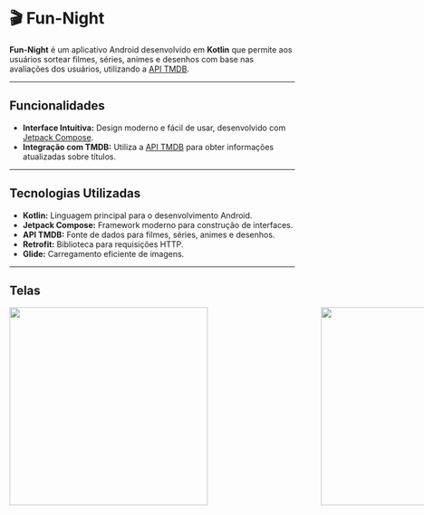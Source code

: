 # 🎬 Fun-Night

**Fun-Night** é um aplicativo Android desenvolvido em **Kotlin** que permite aos usuários sortear filmes, séries, animes e desenhos com base nas avaliações dos usuários, utilizando a [API TMDB](https://www.themoviedb.org/).

---

## Funcionalidades

- **Interface Intuitiva:** Design moderno e fácil de usar, desenvolvido com [Jetpack Compose](https://developer.android.com/jetpack/compose).
- **Integração com TMDB:** Utiliza a [API TMDB](https://www.themoviedb.org/) para obter informações atualizadas sobre títulos.

---

## Tecnologias Utilizadas

- **Kotlin:** Linguagem principal para o desenvolvimento Android.
- **Jetpack Compose:** Framework moderno para construção de interfaces.
- **API TMDB:** Fonte de dados para filmes, séries, animes e desenhos.
- **Retrofit:** Biblioteca para requisições HTTP.
- **Glide:** Carregamento eficiente de imagens.

---

## Telas

<div style="display: flex; gap: 200px;">
  <img src="https://github.com/user-attachments/assets/cf241be6-73b7-4f27-aaaf-adb6da64a127" width="350"/>
  <img src="https://github.com/user-attachments/assets/417ebb59-9f1c-4b4c-af8f-a77390e861d7" width="350"/>
  <img src="https://github.com/user-attachments/assets/95a0590b-ebe0-4bef-a44a-b724835b71d8" width="350"/>
  <img src="https://github.com/user-attachments/assets/bbfd667e-826d-4b4a-bed7-747515fd1baf" width="350"/>
</div>
